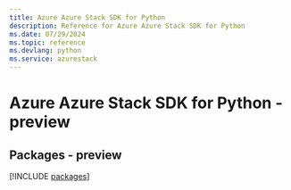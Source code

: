 ```yaml
---
title: Azure Azure Stack SDK for Python
description: Reference for Azure Azure Stack SDK for Python
ms.date: 07/29/2024
ms.topic: reference
ms.devlang: python
ms.service: azurestack
---
```

# Azure Azure Stack SDK for Python - preview
## Packages - preview
[!INCLUDE [packages](azure-stack-index.md)]